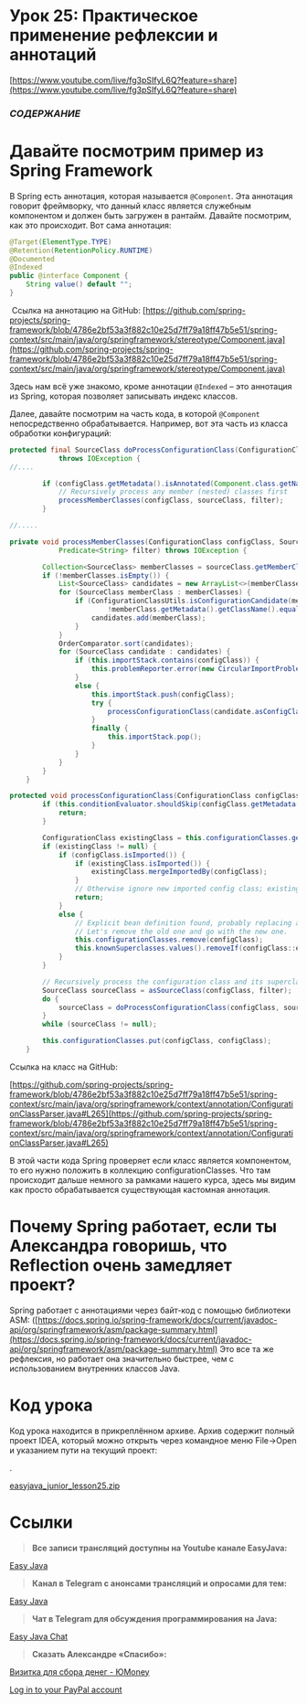 # Урок 25: Практическое применение рефлексии и аннотаций

[https://www.youtube.com/live/fg3pSIfyL6Q?feature=share](https://www.youtube.com/live/fg3pSIfyL6Q?feature=share)

### *СОДЕРЖАНИЕ*

# Давайте посмотрим пример из Spring Framework

В Spring есть аннотация, которая называется `@Component`. Эта аннотация говорит фреймворку, что данный класс является служебным компонентом и должен быть загружен в рантайм. Давайте посмотрим, как это происходит. Вот сама аннотация: 

```java
@Target(ElementType.TYPE)
@Retention(RetentionPolicy.RUNTIME)
@Documented
@Indexed
public @interface Component {
	String value() default "";
}
```

 Ссылка на аннотацию на GitHub: [https://github.com/spring-projects/spring-framework/blob/4786e2bf53a3f882c10e25d7ff79a18ff47b5e51/spring-context/src/main/java/org/springframework/stereotype/Component.java](https://github.com/spring-projects/spring-framework/blob/4786e2bf53a3f882c10e25d7ff79a18ff47b5e51/spring-context/src/main/java/org/springframework/stereotype/Component.java)

Здесь нам всё уже знакомо, кроме аннотации `@Indexed` – это аннотация из Spring, которая позволяет записывать индекс классов. 

Далее, давайте посмотрим на часть кода, в которой `@Component` непосредственно обрабатывается. Например, вот эта часть из класса обработки конфигураций:

```java
protected final SourceClass doProcessConfigurationClass(ConfigurationClass configClass, SourceClass sourceClass, Predicate<String> filter)
			throws IOException {
//....

		if (configClass.getMetadata().isAnnotated(Component.class.getName())) {
			// Recursively process any member (nested) classes first
			processMemberClasses(configClass, sourceClass, filter);
		}

//.....

private void processMemberClasses(ConfigurationClass configClass, SourceClass sourceClass,
			Predicate<String> filter) throws IOException {

		Collection<SourceClass> memberClasses = sourceClass.getMemberClasses();
		if (!memberClasses.isEmpty()) {
			List<SourceClass> candidates = new ArrayList<>(memberClasses.size());
			for (SourceClass memberClass : memberClasses) {
				if (ConfigurationClassUtils.isConfigurationCandidate(memberClass.getMetadata()) &&
						!memberClass.getMetadata().getClassName().equals(configClass.getMetadata().getClassName())) {
					candidates.add(memberClass);
				}
			}
			OrderComparator.sort(candidates);
			for (SourceClass candidate : candidates) {
				if (this.importStack.contains(configClass)) {
					this.problemReporter.error(new CircularImportProblem(configClass, this.importStack));
				}
				else {
					this.importStack.push(configClass);
					try {
						processConfigurationClass(candidate.asConfigClass(configClass), filter);
					}
					finally {
						this.importStack.pop();
					}
				}
			}
		}
	}

protected void processConfigurationClass(ConfigurationClass configClass, Predicate<String> filter) throws IOException {
		if (this.conditionEvaluator.shouldSkip(configClass.getMetadata(), ConfigurationPhase.PARSE_CONFIGURATION)) {
			return;
		}

		ConfigurationClass existingClass = this.configurationClasses.get(configClass);
		if (existingClass != null) {
			if (configClass.isImported()) {
				if (existingClass.isImported()) {
					existingClass.mergeImportedBy(configClass);
				}
				// Otherwise ignore new imported config class; existing non-imported class overrides it.
				return;
			}
			else {
				// Explicit bean definition found, probably replacing an import.
				// Let's remove the old one and go with the new one.
				this.configurationClasses.remove(configClass);
				this.knownSuperclasses.values().removeIf(configClass::equals);
			}
		}

		// Recursively process the configuration class and its superclass hierarchy.
		SourceClass sourceClass = asSourceClass(configClass, filter);
		do {
			sourceClass = doProcessConfigurationClass(configClass, sourceClass, filter);
		}
		while (sourceClass != null);

		this.configurationClasses.put(configClass, configClass);
	}
```

Ссылка на класс на GitHub: 

[https://github.com/spring-projects/spring-framework/blob/4786e2bf53a3f882c10e25d7ff79a18ff47b5e51/spring-context/src/main/java/org/springframework/context/annotation/ConfigurationClassParser.java#L265](https://github.com/spring-projects/spring-framework/blob/4786e2bf53a3f882c10e25d7ff79a18ff47b5e51/spring-context/src/main/java/org/springframework/context/annotation/ConfigurationClassParser.java#L265)

В этой части кода Spring проверяет если класс является компонентом, то его нужно положить в коллекцию configurationClasses. Что там происходит дальше немного за рамками нашего курса, здесь мы видим как просто обрабатывается существующая кастомная аннотация. 

# Почему Spring работает, если ты Александра говоришь, что Reflection очень замедляет проект?

Spring работает с аннотациями через байт-код с помощью библиотеки ASM:  ([https://docs.spring.io/spring-framework/docs/current/javadoc-api/org/springframework/asm/package-summary.html](https://docs.spring.io/spring-framework/docs/current/javadoc-api/org/springframework/asm/package-summary.html) Это все та же рефлексия, но работает она значительно быстрее, чем с использованием внутренних классов Java. 

# Код урока

Код урока находится в прикреплённом  архиве. Архив содержит полный проект IDEA, который можно открыть через командное меню File→Open и указанием пути на текущий проект: 

.

[easyjava_junior_lesson25.zip](%D0%A3%D1%80%D0%BE%D0%BA%2025%20%D0%9F%D1%80%D0%B0%D0%BA%D1%82%D0%B8%D1%87%D0%B5%D1%81%D0%BA%D0%BE%D0%B5%20%D0%BF%D1%80%D0%B8%D0%BC%D0%B5%D0%BD%D0%B5%D0%BD%D0%B8%D0%B5%20%D1%80%D0%B5%D1%84%D0%BB%D0%B5%D0%BA%D1%81%D0%B8%D0%B8%20%D0%B8%20%D0%B0%D0%BD%D0%BD%D0%BE%D1%82%D0%B0%2011920f6f05a7814dae18cd907f930b3b/easyjava_junior_lesson25.zip)

# Cсылки

> **Все записи трансляций доступны на Youtube канале EasyJava:**
> 

[Easy Java](https://www.youtube.com/channel/UC2RMGj9JQH_Lxc9IsXlTIlw)

> **Канал в Telegram с анонсами трансляций и опросами для тем:**
> 

[Easy Java](https://t.me/easyjava)

> **Чат в Telegram для обсуждения программирования на Java:**
> 

[Easy Java Chat](https://t.me/joinchat/ABHqrhAXjDomdCPfaMPImw)

> **Сказать Александре «Cпасибо»:**
> 

[Визитка для сбора денег - ЮMoney](https://yoomoney.ru/to/410013265571634)

[Log in to your PayPal account](https://www.paypal.com/paypalme/my/settings?flow=cmV0dXJuVXJsPS9teWFjY291bnQvc2V0dGluZ3MmY2FuY2VsVXJsPS9teWFjY291bnQvc2V0dGluZ3M=)